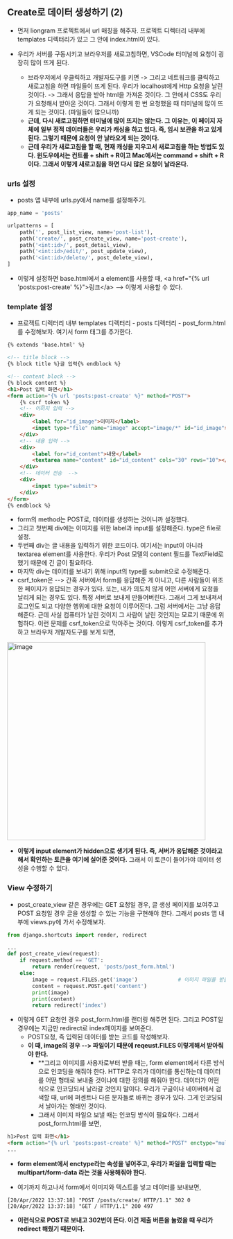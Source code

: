 ## Create로 데이터 생성하기 (2)
- 먼저 liongram 프로젝트에서 url 매칭을 해주자. 프로젝트 디렉터리 내부에 templates 디렉터리가 있고 그 안에 index.html이 있다.

- 우리가 서버를 구동시키고 브라우저를 새로고침하면, VSCode 터미널에 요청이 굉장히 많이 뜨게 된다. 
  - 브라우저에서 우클릭하고 개발자도구를 키면 -> 그리고 네트워크를 클릭하고 새로고침을 하면 파일들이 뜨게 된다. 우리가 localhost에게 Http 요청을 날린 것이다. -> 그래서 응답을 받아 html을 
    가져온 것이다. 그 안에서 CSS도 우리가 요청해서 받아온 것이다. 그래서 이렇게 한 번 요청했을 때 터미널에 많이 뜨게 되는 것이다. (파일들이 많으니까)
  - **근데, 다시 새로고침하면 터미널에 많이 뜨지는 않는다. 그 이유는, 이 페이지 자체에 일부 정적 데이터들은 우리가 캐싱을 하고 있다. 즉, 임시 보관을 하고 있게 된다. 그렇기 때문에 요청이 
    안 날라오게 되는 것이다.**
  - **근데 우리가 새로고침을 할 때, 현재 캐싱을 지우고서 새로고침을 하는 방법도 있다. 윈도우에서는 컨트롤 + shift + R이고 Mac에서는 command + shift + R이다. 그래서 이렇게 새로고침을 하면 다시 많은 요청이 날라온다.**


### urls 설정
- posts 앱 내부에 urls.py에서 name를 설정해주기.

```python
app_name = 'posts'

urlpatterns = [
    path('', post_list_view, name='post-list'),
    path('create/', post_create_view, name='post-create'),
    path('<int:id>/', post_detail_view),
    path('<int:id>/edit/', post_update_view),
    path('<int:id>/delete/', post_delete_view),
]
```

- 이렇게 설정하면 base.html에서 a element를 사용할 때, \<a href="{% url 'posts:post-create' %}">링크\</a> --> 이렇게 사용할 수 있다.


### template 설정
- 프로젝트 디렉터리 내부 templates 디렉터리 - posts 디렉터리 - post_form.html를 수정해보자. 여기서 form 태그를 추가한다.

```html
{% extends 'base.html' %}

<!-- title block -->
{% block title %}글 입력{% endblock %}

<!-- content block -->
{% block content %}
<h1>Post 입력 화면</h1>
<form action="{% url 'posts:post-create' %}" method="POST">
    {% csrf_token %}
    <!-- 이미지 입력 -->
    <div>
        <label for="id_image">이미지</label>
        <input type="file" name="image" accept="image/*" id="id_image">
    </div>
    <!-- 내용 입력 -->
    <div>
        <label for="id_content">내용</label>
        <textarea name="content" id="id_content" cols="30" rows="10"></textarea>
    </div>
    <!-- 데이터 전송  -->
    <div>
        <input type="submit">
    </div>
</form>
{% endblock %}
```

- form의 method는 POST로, 데이터를 생성하는 것이니까 설정했다. 
- 그리고 첫번째 div에는 이미지를 위한 label과 input를 설정해준다. type은 file로 설정.
- 두번째 div는 글 내용을 입력하기 위한 코드이다. 여기서는 input이 아니라 textarea element를 사용한다. 우리가 Post 모델의 content 필드를 TextField로 했기 때문에 긴 글이 필요하다.
- 마지막 div는 데이터를 보내기 위해 input의 type를 submit으로 수정해준다.
- csrf_token은 --> 간혹 서버에서 form를 응답해준 게 아니고, 다른 사람들이 위조한 페이지가 응답되는 경우가 있다. 또는, 내가 의도치 않게 어떤 서버에게 요청을 날리게 되는 경우도 있다. 특정 서버로 보내게 만들어버린다. 그래서 그게 보내져서 로그인도 되고 다양한 행위에 대한 요청이 이루어진다. 그럼 서버에서는 그냥 응답해준다. 근데 사실 컴퓨터가 날린 것이지 그 사람이 날린 것인지는 모르기 때문에 위험하다. 이런 문제를 csrf_token으로 막아주는 것이다. 이렇게 csrf_token를 추가하고 브라우저 개발자도구를 보게 되면,

<img width="457" alt="image" src="https://user-images.githubusercontent.com/95380638/164242426-8138bf17-1165-4ee2-a5be-79647d578a61.png">

- **이렇게 input element가 hidden으로 생기게 된다. 즉, 서버가 응답해준 것이라고 해서 확인하는 토큰을 여기에 실어준 것이다.** 그래서 이 토큰이 들어가야 데이터 생성을 수행할 수 있다.


### View 수정하기
- post_create_view 같은 경우에는 GET 요청일 경우, 글 생성 페이지를 보여주고 POST 요청일 경우 글을 생성할 수 있는 기능을 구현해야 한다. 그래서 posts 앱 내부에 views.py에 가서 수정해보자.

```python
from django.shortcuts import render, redirect

...
def post_create_view(request):
    if request.method == 'GET':
        return render(request, 'posts/post_form.html')
    else:
        image = request.FILES.get('image')             # 이미지 파일을 받을 경우, request.FILES로 사용
        content = request.POST.get('content')
        print(image)
        print(content)
        return redirect('index')
```


- 이렇게 GET 요청인 경우 post_form.html를 랜더링 해주면 된다. 그리고 POST일 경우에는 지금만 redirect로 index페이지를 보여준다.
  - POST요청, 즉 입력된 데이터를 받는 코드를 작성해보자.
  - **이 때, image의 경우 --> 파일이기 때문에 reqeust.FILES 이렇게해서 받아줘야 한다.**
    - **그리고 이미지를 사용자로부터 받을 때는, form element에서 다른 방식으로 인코딩을 해줘야 한다. HTTP로 우리가 데이터를 통신하는데 데이터를 어떤 형태로 보내줄 것이냐에 대한 정의를 해줘야 한다. 데이터가 어떤 식으로 인코딩되서 날라갈 것인지 말이다. 우리가 구글이나 네이버에서 검색할 때, url에 퍼센트나 다른 문자들로 바뀌는 경우가 있다. 그게 인코딩되서 날아가는 형태인 것이다.
    - 그래서 이미지 파일으 보낼 때는 인코딩 방식이 필요하다. 그래서 post_form.html를 보면,

```html
h1>Post 입력 화면</h1>
<form action="{% url 'posts:post-create' %}" method="POST" enctype="multipart/form-data">
...
```

- **form element에서 enctype라는 속성을 넣어주고, 우리가 파일을 입력할 때는 multipart/form-data 라는 것을 사용해줘야 한다.**


- 여기까지 하고나서 form에서 이미지와 텍스트를 넣고 데이터를 보내보면, 

```terminal
[20/Apr/2022 13:37:18] "POST /posts/create/ HTTP/1.1" 302 0
[20/Apr/2022 13:37:18] "GET / HTTP/1.1" 200 497
```

- **이런식으로 POST로 보내고 302번이 뜬다. 이건 제출 버튼을 눌렀을 때 우리가 redirect 해줬기 때문이다.**
